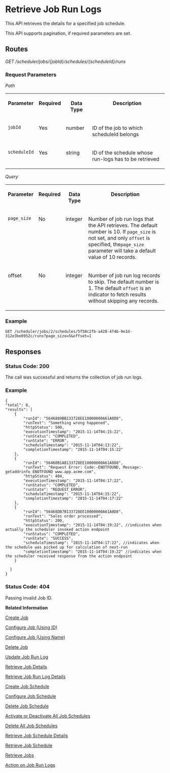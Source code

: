 <!-- loio13d38f3a64874afc989eb35f1712fc33 -->

# Retrieve Job Run Logs

This API retrieves the details for a specified job schedule.



This API supports pagination, if required parameters are set.



## Routes

*GET /scheduler/jobs/\{jobId\}/schedules/\{scheduleId\}/runs*



### Request Parameters

*Path* 


<table>
<tr>
<th valign="top">

Parameter

</th>
<th valign="top">

Required

</th>
<th valign="top">

Data Type

</th>
<th valign="top">

Description

</th>
</tr>
<tr>
<td valign="top">

`jobId` 

</td>
<td valign="top">

Yes

</td>
<td valign="top">

number

</td>
<td valign="top">

ID of the job to which scheduleId belongs

</td>
</tr>
<tr>
<td valign="top">

`scheduleId` 

</td>
<td valign="top">

Yes

</td>
<td valign="top">

string

</td>
<td valign="top">

ID of the schedule whose run-logs has to be retrieved

</td>
</tr>
</table>

*Query* 


<table>
<tr>
<th valign="top">

Parameter

</th>
<th valign="top">

Required

</th>
<th valign="top">

Data Type

</th>
<th valign="top">

Description

</th>
</tr>
<tr>
<td valign="top">

`page_size`

</td>
<td valign="top">

No

</td>
<td valign="top">

integer

</td>
<td valign="top">

Number of job run logs that the API retrieves. The default number is 10. If `page_size` is not set, and only `offset` is specified, the`page_size` parameter will take a default value of 10 records.

</td>
</tr>
<tr>
<td valign="top">

offset

</td>
<td valign="top">

No

</td>
<td valign="top">

integer

</td>
<td valign="top">

Number of job run log records to skip. The default number is 1. The default `offset` is an indicator to fetch results without skipping any records.

</td>
</tr>
</table>



### Example

```
GET /scheduler/jobs/2/schedules/5f58c2fb-a428-4f4b-9e1d-312e3be8952c/runs?page_size=5&offset=1

```



## Responses



### Status Code: 200

The call was successful and returns the collection of job run logs.



### Example

```
{
"total": 6,
"results": [
    {
        "runId": "5646889BB133728EE10000000A61A0D8",
        "runText": "Something wrong happened",
        "httpStatus": 500,
        "executionTimestamp": "2015-11-14T04:15:22",
        "runStatus": "COMPLETED",
        "runState": "ERROR",
        "scheduleTimestamp": "2015-11-14T04:13:22",
        "completionTimestamp": "2015-11-14T04:15:22"
    },
    {
        "runId": "56468B1AB133728EE10000000A61A0D8",
        "runText": "Request Error: Code:-ENOTFOUND, Message:-getaddrinfo ENOTFOUND www.app.acme.com",
        "httpStatus": 404,
        "executionTimestamp": "2015-11-14T04:17:22",
        "runStatus": "COMPLETED",
        "runState": "REQUEST_ERROR",
        "scheduleTimestamp": "2015-11-14T04:15:22",
        "completionTimestamp": "2015-11-14T04:17:22"
    },
    {
        "runId": "56468DB7B133728EE10000000A61A0D8",
        "runText": "Sales order processed",
        "httpStatus": 200,
        "executionTimestamp": "2015-11-14T04:19:22", //indicates when actually the scheduler invoked action endpoint
        "runStatus": "COMPLETED",
        "runState": "SUCCESS",
        "scheduleTimestamp": "2015-11-14T04:17:22", //indicates when the schedule was picked up for calculation of next-run
        "completionTimestamp": "2015-11-14T04:19:22" //indicates when the scheduler received response from the action endpoint
    }
    
  ]
}

```



### Status Code: 404

Passing invalid Job ID.



**Related Information**  


[Create Job](create-job-2c1ecb6.md "This API creates a job by accepting one or more job schedules to be created.")

[Configure Job \(Using ID\)](configure-job-using-id-514f2f6.md "This API configures a job with the updated runtime information using job ID.")

[Configure Job \(Using Name\)](configure-job-using-name-5790b8a.md "This API configures a job with the updated runtime information using job name.")

[Delete Job](delete-job-cd8feb7.md "This API deletes a job and all its runtime information such as schedules and logs.")

[Update Job Run Log](update-job-run-log-e85da40.md "This API is used by the application to inform the Job Scheduler about the status of an asynchronous, long-running job.")

[Retrieve Job Details](retrieve-job-details-815605d.md "This API retrieves the saved configuration settings of a specified job, optionally with its schedules.")

[Retrieve Job Run Log Details](retrieve-job-run-log-details-e49a4b2.md "This API retrieves the details for a specified job run log.")

[Create Job Schedule](create-job-schedule-66ab3c1.md "This API creates a job schedule for a specified job.")

[Configure Job Schedule](configure-job-schedule-0a4d939.md "This API configures/updates the runtime information of a job schedule for a specified job.")

[Delete Job Schedule](delete-job-schedule-3066b6d.md "This API deletes the specified job schedule.")

[Activate or Deactivate All Job Schedules](activate-or-deactivate-all-job-schedules-fe9650b.md "This API activates or deactivates all the existing schedules for a job.")

[Delete All Job Schedules](delete-all-job-schedules-0aab1ab.md "This API deletes all the schedules of the specified job.")

[Retrieve Job Schedule Details](retrieve-job-schedule-details-fa16c72.md "This API retrieves the saved configuration settings of a specified job schedule.")

[Retrieve Job Schedule](retrieve-job-schedule-251658d.md "This API retrieves schedule details for a specified job.")

[Retrieve Jobs](retrieve-jobs-b4d3719.md "Retrieve all jobs in a service instance.")

[Action on Job Run Logs](service-behavior-d09664b.md#loiod09664b7ae9d453e8b8a3a6e09449916__section_RunLogs)

